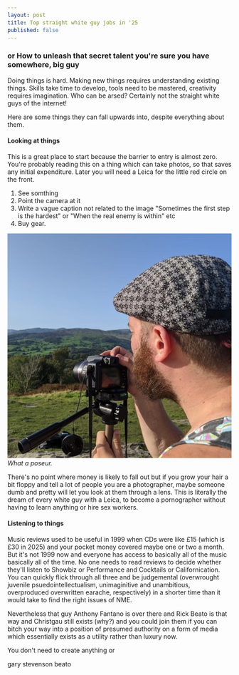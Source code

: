 ```yaml
---
layout: post
title: Top straight white guy jobs in '25
published: false
---
```


### or How to unleash that secret talent you're sure you have somewhere, big guy

Doing things is hard. Making new things requires understanding existing things. Skills take time to develop, tools need to be mastered, creativity requires imagination. Who can be arsed? Certainly not the straight white guys of the internet!

Here are some things they can fall upwards into, despite everything about them.

#### Looking at things

This is a great place to start because the barrier to entry is almost zero. You're probably reading this on a thing which can take photos, so that saves any initial expenditure. Later you will need a Leica for the little red circle on the front.

1. See somthing
2. Point the camera at it
3. Write a vague caption not related to the image "Sometimes the first step is the hardest" or "When the real enemy is within" etc
4. Buy gear.

![Shooting.](/public/img/snap.jpg)
*What a poseur.*

There's no point where money is likely to fall out but if you grow your hair a bit floppy and tell a lot of people you are a photographer, maybe someone dumb and pretty will let you look at them through a lens. This is literally the dream of every white guy with a Leica, to become a pornographer without having to learn anything or hire sex workers.

#### Listening to things

Music reviews used to be useful in 1999 when CDs were like £15 (which is £30 in 2025) and your pocket money covered maybe one or two a month. But it's not 1999 now and everyone has access to basically all of the music basically all of the time. No one needs to read reviews to decide whether they'll listen to Showbiz or Performance and Cocktails or Californication. You can quickly flick through all three and be judgemental (overwrought juvenile psuedointellectualism, unimaginitive and unambitious, overproduced overwritten earache, respectively) in a shorter time than it would take to find the right issues of NME.

Nevertheless that guy Anthony Fantano is over there and Rick Beato is that way and Christgau still exists (why?) and you could join them if you can bitch your way into a position of presumed authority on a form of media which essentially exists as a utility rather than luxury now.

You don't need to create anything or 


gary stevenson
beato
